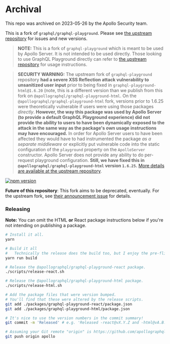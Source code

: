 # Archival
This repo was archived on 2023-05-26 by the Apollo Security team.

This is a fork of `graphql/graphql-playground`. Please see [the upstream repository](https://github.com/graphql/graphql-playground) for issues and new versions.



> **NOTE:** This is a fork of `graphql-playground` which is meant to be used by Apollo Server.  It is not intended to be used directly.  Those looking to use GraphQL Playground directly can refer to [the upstream repository](https://github.com/prisma-labs/graphql-playground) for usage instructions.

> **SECURITY WARNING:** The upstream fork of `graphql-playground` repository **had a severe XSS Reflection attack vulnerability to unsanitized user input** prior to being fixed in `graphql-playground-html@1.6.20` (note, this is a different version than we publish from this fork on `@apollographql/graphql-playground-html`.  On the `@apollographql/graphql-playground-html` fork, versions prior to 1.6.25 were theoretically vulnerable if users were using those packages _directly_.  **However, the way this package was used by Apollo Server (to provide a default GraphQL Playground experience) did not provide the ability to users to have been dynamically exposed to the attack in the same way as the package's own usage instructions may have encouraged.**  In order for Apollo Server users to have been affected they would have to had instrumented the package _as a separate middleware_ or explicitly put vulnerable code into the static configuration of the `playground` property on the `ApolloServer` constructor.  Apollo Server does not provide any ability to do per-request playground configuration.  **Still, we have fixed this in `@apollographql/graphql-playground-html` version `1.6.25`.** [More details are available at the upstream repository](https://github.com/prisma-labs/graphql-playground/blob/20f0832bb8/SECURITY.md).

[![npm version](https://badge.fury.io/js/%40apollographql%2Fgraphql-playground-react.svg)](https://badge.fury.io/js/%40apollographql%2Fgraphql-playground-react)

**Future of this repository**: This fork aims to be deprecated, eventually.  For the upstream fork, see [their announcement issue](https://github.com/prisma-labs/graphql-playground/issues/1143) for details.

### Releasing

**Note:** You can omit the HTML **or** React package instructions below if you're not intending on publishing a package.

```sh
# Install it all.
yarn

# Build it all
#   Technically the release does the build too, but I enjoy the pre-flight test.
yarn run build

# Release the @apollographql/graphql-playground-react package.
./scripts/release-react.sh

# Release the @apollographql/graphql-playground-html package.
./scripts/release-html.sh

# Add the package files that were version bumped.
# You'll find that these were altered by the release scripts.
git add ./packages/graphql-playground-react/package.json
git add ./packages/graphql-playground-html/package.json

# It's nice to use the version numbers in the commit summary!
git commit -m 'Released' # e.g. 'Released -react@vX.Y.Z and -html@vA.B.C'. 

# Assuming your Git remote "origin" is https://github.com/apollographql/graphql-playground/
git push origin apollo
```
